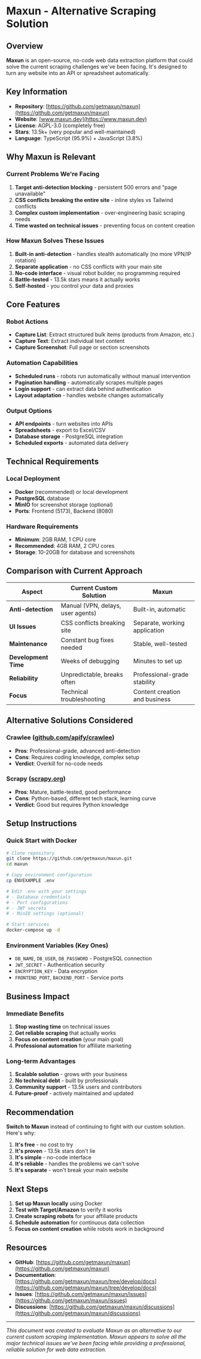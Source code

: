 # Maxun - Alternative Scraping Solution

## Overview
**Maxun** is an open-source, no-code web data extraction platform that could solve the current scraping challenges we've been facing. It's designed to turn any website into an API or spreadsheet automatically.

## Key Information
- **Repository**: [https://github.com/getmaxun/maxun](https://github.com/getmaxun/maxun)
- **Website**: [www.maxun.dev](https://www.maxun.dev)
- **License**: AGPL-3.0 (completely free)
- **Stars**: 13.5k+ (very popular and well-maintained)
- **Language**: TypeScript (95.9%) + JavaScript (3.8%)

## Why Maxun is Relevant

### Current Problems We're Facing
1. **Target anti-detection blocking** - persistent 500 errors and "page unavailable"
2. **CSS conflicts breaking the entire site** - inline styles vs Tailwind conflicts
3. **Complex custom implementation** - over-engineering basic scraping needs
4. **Time wasted on technical issues** - preventing focus on content creation

### How Maxun Solves These Issues
1. **Built-in anti-detection** - handles stealth automatically (no more VPN/IP rotation)
2. **Separate application** - no CSS conflicts with your main site
3. **No-code interface** - visual robot builder, no programming required
4. **Battle-tested** - 13.5k stars means it actually works
5. **Self-hosted** - you control your data and proxies

## Core Features

### Robot Actions
- **Capture List**: Extract structured bulk items (products from Amazon, etc.)
- **Capture Text**: Extract individual text content
- **Capture Screenshot**: Full page or section screenshots

### Automation Capabilities
- **Scheduled runs** - robots run automatically without manual intervention
- **Pagination handling** - automatically scrapes multiple pages
- **Login support** - can extract data behind authentication
- **Layout adaptation** - handles website changes automatically

### Output Options
- **API endpoints** - turn websites into APIs
- **Spreadsheets** - export to Excel/CSV
- **Database storage** - PostgreSQL integration
- **Scheduled exports** - automated data delivery

## Technical Requirements

### Local Deployment
- **Docker** (recommended) or local development
- **PostgreSQL** database
- **MinIO** for screenshot storage (optional)
- **Ports**: Frontend (5173), Backend (8080)

### Hardware Requirements
- **Minimum**: 2GB RAM, 1 CPU core
- **Recommended**: 4GB RAM, 2 CPU cores
- **Storage**: 10-20GB for database and screenshots

## Comparison with Current Approach

| Aspect | Current Custom Solution | Maxun |
|--------|------------------------|-------|
| **Anti-detection** | Manual (VPN, delays, user agents) | Built-in, automatic |
| **UI Issues** | CSS conflicts breaking site | Separate, working application |
| **Maintenance** | Constant bug fixes needed | Stable, well-tested |
| **Development Time** | Weeks of debugging | Minutes to set up |
| **Reliability** | Unpredictable, breaks often | Professional-grade stability |
| **Focus** | Technical troubleshooting | Content creation and business |

## Alternative Solutions Considered

### Crawlee ([github.com/apify/crawlee](https://github.com/apify/crawlee))
- **Pros**: Professional-grade, advanced anti-detection
- **Cons**: Requires coding knowledge, complex setup
- **Verdict**: Overkill for no-code needs

### Scrapy ([scrapy.org](https://www.scrapy.org))
- **Pros**: Mature, battle-tested, good performance
- **Cons**: Python-based, different tech stack, learning curve
- **Verdict**: Good but requires Python knowledge

## Setup Instructions

### Quick Start with Docker
```bash
# Clone repository
git clone https://github.com/getmaxun/maxun.git
cd maxun

# Copy environment configuration
cp ENVEXAMPLE .env

# Edit .env with your settings
# - Database credentials
# - Port configurations
# - JWT secrets
# - MinIO settings (optional)

# Start services
docker-compose up -d
```

### Environment Variables (Key Ones)
- `DB_NAME`, `DB_USER`, `DB_PASSWORD` - PostgreSQL connection
- `JWT_SECRET` - Authentication security
- `ENCRYPTION_KEY` - Data encryption
- `FRONTEND_PORT`, `BACKEND_PORT` - Service ports

## Business Impact

### Immediate Benefits
1. **Stop wasting time** on technical issues
2. **Get reliable scraping** that actually works
3. **Focus on content creation** (your main goal)
4. **Professional automation** for affiliate marketing

### Long-term Advantages
1. **Scalable solution** - grows with your business
2. **No technical debt** - built by professionals
3. **Community support** - 13.5k users and contributors
4. **Future-proof** - actively maintained and updated

## Recommendation

**Switch to Maxun** instead of continuing to fight with our custom solution. Here's why:

1. **It's free** - no cost to try
2. **It's proven** - 13.5k stars don't lie
3. **It's simple** - no-code interface
4. **It's reliable** - handles the problems we can't solve
5. **It's separate** - won't break your main website

## Next Steps

1. **Set up Maxun locally** using Docker
2. **Test with Target/Amazon** to verify it works
3. **Create scraping robots** for your affiliate products
4. **Schedule automation** for continuous data collection
5. **Focus on content creation** while robots work in background

## Resources

- **GitHub**: [https://github.com/getmaxun/maxun](https://github.com/getmaxun/maxun)
- **Documentation**: [https://github.com/getmaxun/maxun/tree/develop/docs](https://github.com/getmaxun/maxun/tree/develop/docs)
- **Issues**: [https://github.com/getmaxun/maxun/issues](https://github.com/getmaxun/maxun/issues)
- **Discussions**: [https://github.com/getmaxun/maxun/discussions](https://github.com/getmaxun/maxun/discussions)

---

*This document was created to evaluate Maxun as an alternative to our current custom scraping implementation. Maxun appears to solve all the major technical issues we've been facing while providing a professional, reliable solution for web data extraction.*
